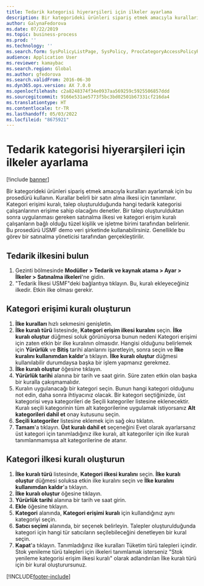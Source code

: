 ```yaml
---
title: Tedarik kategorisi hiyerarşileri için ilkeler ayarlama
description: Bir kategorideki ürünleri sipariş etmek amacıyla kuralları ayarlamak için bu prosedürü kullanın.
author: GalynaFedorova
ms.date: 07/22/2019
ms.topic: business-process
ms.prod: ''
ms.technology: ''
ms.search.form: SysPolicyListPage, SysPolicy, ProcCategoryAccessPolicyRule, ProcCategoryPolicyRule, EcoResCategorySingleLookup
audience: Application User
ms.reviewer: kamaybac
ms.search.region: Global
ms.author: gfedorova
ms.search.validFrom: 2016-06-30
ms.dyn365.ops.version: AX 7.0.0
ms.openlocfilehash: c2a8248374f34e0937aa569259c5925506857ddd
ms.sourcegitcommit: 9166e531ae5773f5bc3bd02501b67331cf216da4
ms.translationtype: HT
ms.contentlocale: tr-TR
ms.lasthandoff: 05/03/2022
ms.locfileid: "8675921"
---
```

# <a name="set-up-policies-for-procurement-category-hierarchies"></a>Tedarik kategorisi hiyerarşileri için ilkeler ayarlama

[!include [banner](../../includes/banner.md)]

Bir kategorideki ürünleri sipariş etmek amacıyla kuralları ayarlamak için bu prosedürü kullanın. Kurallar belirli bir satın alma ilkesi için tanımlanır. Kategori erişimi kuralı, talep oluşturulduğunda hangi tedarik kategorisi çalışanlarının erişime sahip olacağını denetler. Bir talep oluşturulduktan sonra uygulanması gereken satınalma ilkesi ve kategori erişim kuralı çalışanların bağlı olduğu tüzel kişilik ve işletme birimi tarafından belirlenir. Bu prosedürü USMF demo veri şirketinde kullanabilirsiniz. Genellikle bu görev bir satınalma yöneticisi tarafından gerçekleştirilir.


## <a name="find-the-procurement-policy"></a>Tedarik ilkesini bulun
1. Gezinti bölmesinde **Modüller > Tedarik ve kaynak atama > Ayar > İlkeler > Satınalma ilkeleri**'ne gidin.
2. "Tedarik İlkesi USMF"deki bağlantıya tıklayın. Bu, kuralı ekleyeceğiniz ilkedir. Etkin ilke olması gerekir.  

## <a name="create-a-category-access-rule"></a>Kategori erişimi kuralı oluşturun
1. **İlke kuralları** hızlı sekmesini genişletin.
2. **İlke kuralı türü** listesinde, **Kategori erişim ilkesi kuralını** seçin. **İlke kuralı oluştur** düğmesi soluk görünüyorsa bunun nedeni Kategori erişimi için zaten etkin bir ilke kuralının olmasıdır. Hangisi olduğunu belirlemek için **Yürürlük** ve **Bitiş** tarihi alanlarını işaretleyin, sonra seçin ve **İlke kuralını kullanımdan kaldır**'a tıklayın. **İlke kuralı oluştur** düğmesi kullanılabilir durumdaysa başka bir işlem yapmanız gerekmez.  
3. **İlke kuralı oluştur** öğesine tıklayın.
4. **Yürürlük tarihi** alanına bir tarih ve saat girin. Süre zaten etkin olan başka bir kuralla çakışmamalıdır.  
5. Kuralın uygulanacağı bir kategori seçin. Bunun hangi kategori olduğunu not edin, daha sonra ihtiyacınız olacak. Bir kategori seçtiğinizde, üst kategorisi veya kategorileri de Seçili kategoriler listesine eklenecektir. Kuralı seçili kategorinin tüm alt kategorilerine uygulamak istiyorsanız **Alt kategorileri dahil et** onay kutusunu seçin.
6. **Seçili kategoriler** listesine eklemek için sağ oku tıklatın.  
4. **Tamam**'a tıklayın. **Üst kuralı dahil et** seçeneğini Evet olarak ayarlarsanız üst kategori için tanımladığınız ilke kuralı, alt kategoriler için ilke kuralı tanımlanmamışsa alt kategorilerine de atanır.

## <a name="create-a-category-policy-rule"></a>Kategori ilkesi kuralı oluşturun
1. **İlke kuralı türü** listesinde, **Kategori ilkesi kuralını** seçin. **İlke kuralı oluştur** düğmesi soluksa etkin ilke kuralını seçin ve **İlke kuralını kullanımdan kaldır**'a tıklayın.  
2. **İlke kuralı oluştur** öğesine tıklayın.
3. **Yürürlük tarihi** alanına bir tarih ve saat girin.
4. **Ekle** öğesine tıklayın.
5. **Kategori** alanında, **Kategori erişimi kuralı** için kullandığınız aynı kategoriyi seçin.
6. **Satıcı seçimi** alanında, bir seçenek belirleyin. Talepler oluşturulduğunda kategori için hangi tür satıcıların seçilebileceğini denetleyen bir kural seçin.  
7. **Kapat**'a tıklayın. Tanımladığınız ilke kuralları Tüketim türü talepleri içindir. Stok yenileme türü talepleri için ilkeleri tanımlamak isterseniz "Stok yenileme kategorisi erişim ilkesi kuralı" olarak adlandırılan İlke kuralı türü için bir kural oluşturursunuz.  



[!INCLUDE[footer-include](../../../includes/footer-banner.md)]